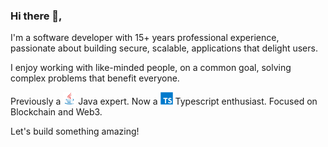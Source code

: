 ### Hi there 👋,

I'm a software developer with 15+ years professional experience, passionate about building secure, scalable, applications that delight users. 

I enjoy working with like-minded people, on a common goal, solving complex problems that benefit everyone.

Previously a <img src="https://raw.githubusercontent.com/devicons/devicon/master/icons/java/java-original.svg" alt="java" height="20"> Java expert. Now a <img src="https://raw.githubusercontent.com/devicons/devicon/master/icons/typescript/typescript-original.svg" alt="typescript" height="20"> Typescript enthusiast. Focused on Blockchain and Web3.

Let's build something amazing!